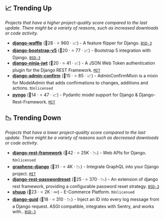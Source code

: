 ## 📈 Trending Up

_Projects that have a higher project-quality score compared to the last update. There might be a variety of reasons, such as increased downloads or code activity._

- <b><a href="https://github.com/django-waffle/django-waffle">django-waffle</a></b> (🥇28 ·  ⭐ 960 · 📈) - A feature flipper for Django. <code><a href="http://bit.ly/3aKzpTv">BSD-3</a></code>
- <b><a href="https://github.com/zelenij/django-bootstrap-v5">django-bootstrap-v5</a></b> (🥉20 ·  ⭐ 77 · 📈) - Bootstrap 5 integration with Django. <code><a href="http://bit.ly/3aKzpTv">BSD-3</a></code>
- <b><a href="https://github.com/eadwinCode/django-ninja-jwt">django-ninja-jwt</a></b> (🥈20 ·  ⭐ 41 · 📈) - A JSON Web Token authentication plugin for the Django REST Framework. <code><a href="http://bit.ly/34MBwT8">MIT</a></code>
- <b><a href="https://github.com/TrangPham/django-admin-confirm">django-admin-confirm</a></b> (🥉15 ·  ⭐ 85 · 📈) - AdminConfirmMixin is a mixin for ModelAdmin that adds confirmations to changes, additions and actions. <code>❗Unlicensed</code>
- <b><a href="https://github.com/yezz123/pyngo">pyngo</a></b> (🥉14 ·  ⭐ 47 · 📈) - Pydantic model support for Django & Django-Rest-Framework. <code><a href="http://bit.ly/34MBwT8">MIT</a></code>

## 📉 Trending Down

_Projects that have a lower project-quality score compared to the last update. There might be a variety of reasons such as decreased downloads or code activity._

- <b><a href="https://github.com/encode/django-rest-framework">django-rest-framework</a></b> (🥇42 ·  ⭐ 25K · 📉) - Web APIs for Django. <code>❗Unlicensed</code>
- <b><a href="https://github.com/graphql-python/graphene-django">graphene-django</a></b> (🥈31 ·  ⭐ 4K · 📉) - Integrate GraphQL into your Django project. <code><a href="http://bit.ly/34MBwT8">MIT</a></code>
- <b><a href="https://github.com/anexia-it/django-rest-passwordreset">django-rest-passwordreset</a></b> (🥉25 ·  ⭐ 370 · 📉) - An extension of django rest framework, providing a configurable password reset strategy. <code><a href="http://bit.ly/3aKzpTv">BSD-3</a></code>
- <b><a href="https://github.com/shuup/shuup">shuup</a></b> (🥉23 ·  ⭐ 2K · 💤) - E-Commerce Platform. <code>❗Unlicensed</code>
- <b><a href="https://github.com/snok/django-guid">django-guid</a></b> (🥇18 ·  ⭐ 310 · 📉) - Inject an ID into every log message from a Django request. ASGI compatible, integrates with Sentry, and works with.. <code><a href="http://bit.ly/3aKzpTv">BSD-3</a></code>

